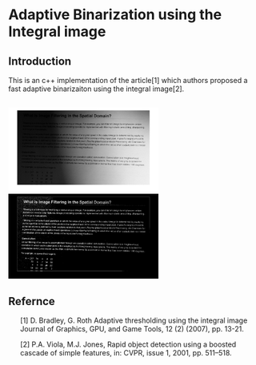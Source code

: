 # Adaptive Binarization using the Integral image

## Introduction
This is an c++ implementation of the article[1] which authors proposed a fast adaptive binarizaiton using the integral image[2].   

## 
<img src='https://github.com/ComputerVisionIsFun/adaptive_binarization/blob/main/test.png' width=300 style='left'>
<img src='https://github.com/ComputerVisionIsFun/adaptive_binarization/blob/main/test_result.png' width=300 style='right'>

## 


## Refernce 

<ul>[1] D. Bradley, G. Roth Adaptive thresholding using the integral image Journal of Graphics, GPU, and Game Tools, 12 (2) (2007), pp. 13-21.</ul>
<ul>[2] P.A. Viola, M.J. Jones, Rapid object detection using a boosted cascade of simple features, in: CVPR, issue 1, 2001, pp. 511–518.</ul>
 

